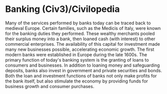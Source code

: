 # Banking (Civ3)/Civilopedia

Many of the services performed by banks today can be traced back to medieval Europe. Certain families, such as the Medicis of Italy, were 
known for the banking duties they performed. These wealthy merchants pooled their surplus money into a bank, then loaned cash (with 
interest) to other commercial enterprises. The availability of this capital for investment made many new businesses possible, accelerating 
economic growth. The first modern banks were established in Europe during the late 1600s. The primary function of today's banking system 
is the granting of loans to consumers and businesses. In addition to loaning money and safeguarding deposits, banks also invest in government 
and private securities and bonds. Both the loan and investment functions of banks not only make profits for the bank itself, but also stimulate 
the economy by providing funds for business growth and consumer purchases.